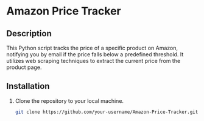 # Amazon Price Tracker

## Description

This Python script tracks the price of a specific product on Amazon, notifying you by email if the price falls below a predefined threshold. It utilizes web scraping techniques to extract the current price from the product page.

## Installation

1. Clone the repository to your local machine.

   ```bash
   git clone https://github.com/your-username/Amazon-Price-Tracker.git
